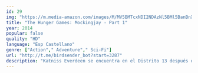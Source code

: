 ```yaml
---
id: 29
img: "https://m.media-amazon.com/images/M/MV5BMTcxNDI2NDAzNl5BMl5BanBnXkFtZTgwODM3MTc2MjE@._V1_SX300.jpg"
title: "The Hunger Games: Mockingjay - Part 1"
year: 2014
popular: false
quality: "HD"
language: "Esp Castellano"
genre: ["Action"," Adventure"," Sci-Fi"]
url: "http://t.me/birdsender_bot?start=3287"
description: "Katniss Everdeen se encuentra en el Distrito 13 después de destrozar los juegos para siempre. Bajo el liderazgo de la comandante Coin y el consejo de sus amigos más leales, Katniss extiende sus alas mientras lucha por salvar a Peeta Mellark y a una nación alentada por su valentía."
---
```

